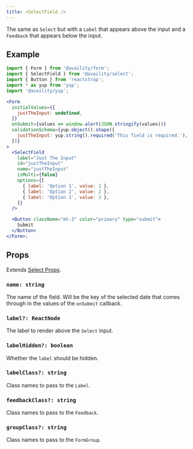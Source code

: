 ```yaml
---
title: <SelectField />
---
```


The same as `Select` but with a `Label` that appears above the input and a `Feedback` that appears below the input.

## Example

```jsx live=true viewCode=true
import { Form } from '@availity/form';
import { SelectField } from '@availity/select';
import { Button } from 'reactstrap';
import * as yup from 'yup';
import '@availity/yup';

<Form
  initialValues={{
    justTheInput: undefined,
  }}
  onSubmit={values => window.alert(JSON.stringify(values))}
  validationSchema={yup.object().shape({
    justTheInput: yup.string().required('This field is required.'),
  })}
>
  <SelectField
    label="Just The Input"
    id="justTheInput"
    name="justTheInput"
    isMulti={false}
    options={[
      { label: 'Option 1', value: 1 },
      { label: 'Option 2', value: 2 },
      { label: 'Option 3', value: 3 },
    ]}
  />

  <Button className="mt-3" color="primary" type="submit">
    Submit
  </Button>
</Form>;
```

## Props

Extends [Select Props](/form/select/components/select/#props).

### `name: string`

The name of the field. Will be the key of the selected date that comes through in the values of the `onSubmit` callback.

### `label?: ReactNode`

The label to render above the `Select` input.

### `labelHidden?: boolean`

Whether the `label` should be hidden.

### `labelClass?: string`

Class names to pass to the `Label`.

### `feedbackClass?: string`

Class names to pass to the `Feedback`.

### `groupClass?: string`

Class names to pass to the `FormGroup`.
